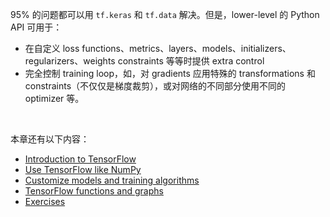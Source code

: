 95% 的问题都可以用 `tf.keras` 和 `tf.data` 解决。但是，lower-level 的 Python API 可用于：

- 在自定义 loss functions、metrics、layers、models、initializers、regularizers、weights constraints 等等时提供 extra control
- 完全控制 training loop，如，对 gradients 应用特殊的 transformations 和 constraints（不仅仅是梯度裁剪），或对网络的不同部分使用不同的 optimizer 等。

<br>

本章还有以下内容：

- [Introduction to TensorFlow]()
- [Use TensorFlow like NumPy]()
- [Customize models and training algorithms]()
- [TensorFlow functions and graphs]()
- [Exercises]()

